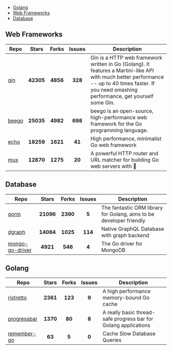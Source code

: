 
- [Golang](#golang)
- [Web Frameworks](#web-frameworks)
- [Database](#database)

## Web Frameworks

| Repo | Stars  | Forks  | Issues | Description |
| ---- | :----: | :----: | :----: | ----------- |
| [gin](https://github.com/gin-gonic/gin) | **42305** | **4856** | **328** | Gin is a HTTP web framework written in Go (Golang). It features a Martini-like API with much better performance -- up to 40 times faster. If you need smashing performance, get yourself some Gin. |
| [beego](https://github.com/astaxie/beego) | **25035** | **4982** | **698** | beego is an open-source, high-performance web framework for the Go programming language. |
| [echo](https://github.com/labstack/echo) | **18259** | **1621** | **41** | High performance, minimalist Go web framework |
| [mux](https://github.com/gorilla/mux) | **12870** | **1275** | **20** | A powerful HTTP router and URL matcher for building Go web servers with 🦍 |

## Database

| Repo | Stars  | Forks  | Issues | Description |
| ---- | :----: | :----: | :----: | ----------- |
| [gorm](https://github.com/go-gorm/gorm) | **21096** | **2390** | **5** | The fantastic ORM library for Golang, aims to be developer friendly |
| [dgraph](https://github.com/dgraph-io/dgraph) | **14084** | **1025** | **114** | Native GraphQL Database with graph backend |
| [mongo-go-driver](https://github.com/mongodb/mongo-go-driver) | **4921** | **546** | **4** | The Go driver for MongoDB |

## Golang

| Repo | Stars  | Forks  | Issues | Description |
| ---- | :----: | :----: | :----: | ----------- |
| [ristretto](https://github.com/dgraph-io/ristretto) | **2361** | **123** | **9** | A high performance memory-bound Go cache |
| [progressbar](https://github.com/schollz/progressbar) | **1370** | **80** | **8** | A really basic thread-safe progress bar for Golang applications |
| [remember-go](https://github.com/rocketlaunchr/remember-go) | **63** | **5** | **0** | Cache Slow Database Queries |
